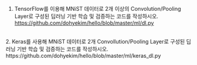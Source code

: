 1. TensorFlow를 이용해 MNiST 데이터로 2개 이상의 Convolution/Pooling Layer로 구성된 딥러닝 기반 학습 및 검증하는 코드를 작성하시오. <br>
https://github.com/dohyekim/hello/blob/master/ml/dl.py
<br>
2. Keras를 사용해 MNiST 데이터로 2개 Convollution/Pooling Layer로 구성된 딥러닝 기반 학습 및 검증하는 코드를 작성하시오. <br>
https://github.com/dohyekim/hello/blob/master/ml/keras_dl.py
